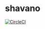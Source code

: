 # shavano

[![CircleCI](https://circleci.com/gh/justinsoliz/shavano/tree/master.svg?style=shield)](https://circleci.com/gh/justinsoliz/shavano/tree/master)
